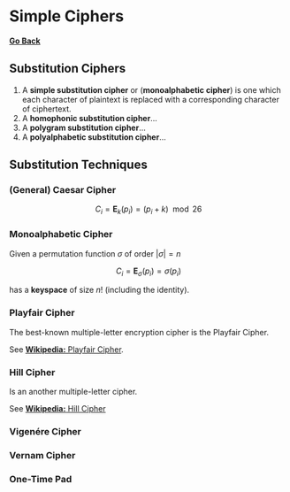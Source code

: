 # Simple Ciphers

[**Go Back**](../00-index.md)

## Substitution Ciphers

1. A **simple substitution cipher** or (**monoalphabetic cipher**) is one which each character of plaintext is replaced with a corresponding character of ciphertext.
2. A **homophonic substitution cipher**...
3. A **polygram substitution cipher**...
4. A **polyalphabetic substitution cipher**...

## Substitution Techniques

### (General) Caesar Cipher

$$C_i = \mathbf{E}_k(p_i) = (p_i + k) \mod 26$$

### Monoalphabetic Cipher

Given a permutation function $\sigma$ of order $|\sigma|=n$

$$C_i = \mathbf{E}_\sigma(p_i) = \sigma(p_i)$$

has a **keyspace** of size $n!$ (including the identity).

### Playfair Cipher

The best-known multiple-letter encryption cipher is the Playfair Cipher.

See [**Wikipedia:** Playfair Cipher](https://en.wikipedia.org/wiki/Playfair_cipher).

### Hill Cipher

Is an another multiple-letter cipher.

See [**Wikipedia:** Hill Cipher](https://en.wikipedia.org/wiki/Hill_cipher)

### Vigenére Cipher

### Vernam Cipher

### One-Time Pad
